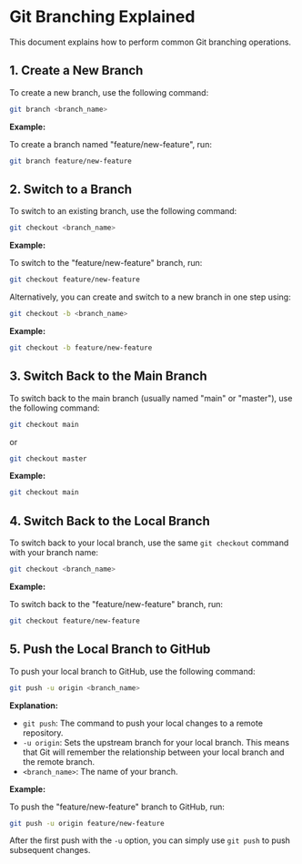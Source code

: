 # Git Branching Explained

This document explains how to perform common Git branching operations.

## 1. Create a New Branch

To create a new branch, use the following command:

```bash
git branch <branch_name>
```

**Example:**

To create a branch named "feature/new-feature", run:

```bash
git branch feature/new-feature
```

## 2. Switch to a Branch

To switch to an existing branch, use the following command:

```bash
git checkout <branch_name>
```

**Example:**

To switch to the "feature/new-feature" branch, run:

```bash
git checkout feature/new-feature
```

Alternatively, you can create and switch to a new branch in one step using:

```bash
git checkout -b <branch_name>
```

**Example:**

```bash
git checkout -b feature/new-feature
```

## 3. Switch Back to the Main Branch

To switch back to the main branch (usually named "main" or "master"), use the following command:

```bash
git checkout main
```

or

```bash
git checkout master
```

**Example:**

```bash
git checkout main
```

## 4. Switch Back to the Local Branch

To switch back to your local branch, use the same `git checkout` command with your branch name:

```bash
git checkout <branch_name>
```

**Example:**

To switch back to the "feature/new-feature" branch, run:

```bash
git checkout feature/new-feature
```

## 5. Push the Local Branch to GitHub

To push your local branch to GitHub, use the following command:

```bash
git push -u origin <branch_name>
```

**Explanation:**

*   `git push`:  The command to push your local changes to a remote repository.
*   `-u origin`: Sets the upstream branch for your local branch. This means that Git will remember the relationship between your local branch and the remote branch.
*   `<branch_name>`: The name of your branch.

**Example:**

To push the "feature/new-feature" branch to GitHub, run:

```bash
git push -u origin feature/new-feature
```

After the first push with the `-u` option, you can simply use `git push` to push subsequent changes.